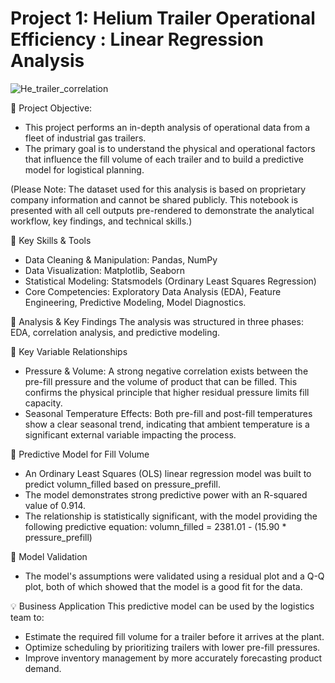 # Project 1: Helium Trailer Operational Efficiency : Linear Regression Analysis 

![He_trailer_correlation](https://github.com/user-attachments/assets/30778e2a-ffa4-4823-836b-6c3194962a95)

:large_blue_diamond: Project Objective:     
 - This project performs an in-depth analysis of operational data from a fleet of industrial gas trailers.
 - The primary goal is to understand the physical and operational factors that influence the fill volume of each trailer and to build a predictive 
   model for logistical planning.

(Please Note: The dataset used for this analysis is based on proprietary company information and cannot be shared publicly. This notebook is presented 
with all cell outputs pre-rendered to demonstrate the analytical workflow, key findings, and technical skills.)

:star2: Key Skills & Tools
- Data Cleaning & Manipulation: Pandas, NumPy
- Data Visualization: Matplotlib, Seaborn
- Statistical Modeling: Statsmodels (Ordinary Least Squares Regression)
- Core Competencies: Exploratory Data Analysis (EDA), Feature Engineering, Predictive Modeling, Model Diagnostics.

:herb: Analysis & Key Findings
The analysis was structured in three phases: EDA, correlation analysis, and predictive modeling.

:herb: Key Variable Relationships
- Pressure & Volume: A strong negative correlation exists between the pre-fill pressure and the volume of product that can be filled. This 
  confirms the physical principle that higher residual pressure limits fill capacity.
- Seasonal Temperature Effects: Both pre-fill and post-fill temperatures show a clear seasonal trend, indicating that ambient temperature is a 
  significant external variable impacting the process.

:herb: Predictive Model for Fill Volume
- An Ordinary Least Squares (OLS) linear regression model was built to predict volumn_filled based on pressure_prefill.
- The model demonstrates strong predictive power with an R-squared value of 0.914.
- The relationship is statistically significant, with the model providing the following predictive equation: volumn_filled = 2381.01 - (15.90 * pressure_prefill)

:herb: Model Validation
- The model's assumptions were validated using a residual plot and a Q-Q plot, both of which showed that the model is a good fit for the data.
  
:bulb: Business Application
This predictive model can be used by the logistics team to:
- Estimate the required fill volume for a trailer before it arrives at the plant.
- Optimize scheduling by prioritizing trailers with lower pre-fill pressures.
- Improve inventory management by more accurately forecasting product demand.
